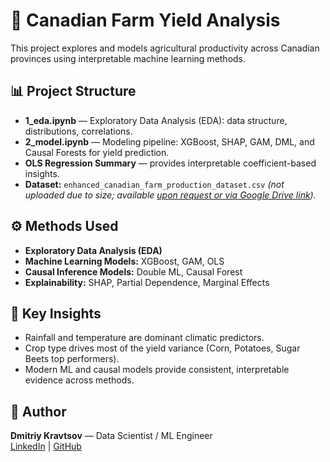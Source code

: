 ﻿# 🌾 Canadian Farm Yield Analysis

This project explores and models agricultural productivity across Canadian provinces using interpretable machine learning methods.

## 📊 Project Structure
- **1_eda.ipynb** — Exploratory Data Analysis (EDA): data structure, distributions, correlations.
- **2_model.ipynb** — Modeling pipeline: XGBoost, SHAP, GAM, DML, and Causal Forests for yield prediction.
- **OLS Regression Summary** — provides interpretable coefficient-based insights.
- **Dataset:** `enhanced_canadian_farm_production_dataset.csv` *(not uploaded due to size; available [upon request or via Google Drive link](https://www.kaggle.com/datasets/aryan208/canadian-farm-production-dataset-19202024)).*

## ⚙️ Methods Used
- **Exploratory Data Analysis (EDA)**
- **Machine Learning Models:** XGBoost, GAM, OLS
- **Causal Inference Models:** Double ML, Causal Forest
- **Explainability:** SHAP, Partial Dependence, Marginal Effects

## 🚀 Key Insights
- Rainfall and temperature are dominant climatic predictors.
- Crop type drives most of the yield variance (Corn, Potatoes, Sugar Beets top performers).
- Modern ML and causal models provide consistent, interpretable evidence across methods.

## 🧠 Author
**Dmitriy Kravtsov** — Data Scientist / ML Engineer  
[LinkedIn]([https://www.linkedin.com/in/dmkravtsov](https://www.linkedin.com/in/kravtsovdm/)) | [GitHub](https://github.com/dmkravtsov)


